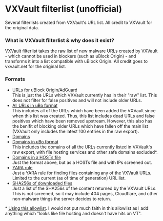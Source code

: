# VXVault filterlist (unofficial)

Several filterlists created from VXVault's URL list. All credit to VXVault for the original data. 

### What is VXVault filterlist & why does it exist?

VXVault filterlist takes the [raw list](http://vxvault.net/URL_List.php) of new malware URLs created by VXVault - which cannot be used in blockers (such as uBlock Origin) -  and transforms it into a list compatible with uBlock Origin. All credit goes to vxvault.net for the original list.

### Formats
- [URLs for uBlock Origin/AdGuard](https://raw.githubusercontent.com/iam-py-test/vxvault_filter/main/ubolist.txt) <br>
This is just the URLs which VXVault currently has in their "raw" list. This does not filter for false positives and will not include older URLs.
- [All URLs in uBo format](https://raw.githubusercontent.com/iam-py-test/vxvault_filter/main/ubolist_full.txt) <br>
This includes all of the URLs which have been added the VXVault since when this list was created. Thus, this list includes dead URLs and false positives which have been removed upstream. However, this also has the benifit of blocking older URLs which have fallen off the main list (VXVault only includes the latest 100 entries in the raw export). 
- [Domains](./domains.txt) <br>
- [Domains in uBo format](https://raw.githubusercontent.com/iam-py-test/vxvault_filter/main/domains_file.txt) <br>
This includes the domains of all the URLs currently listed in VXVault's raw export, with file hosting services and other safe domains excluded*.
- [Domains in a HOSTs file](https://raw.githubusercontent.com/iam-py-test/vxvault_filter/main/hosts.txt) <br>
Just the format above, but as a HOSTs file and with IPs screened out.
- [YARA rule](https://raw.githubusercontent.com/iam-py-test/vxvault_filter/main/rule.yar) <br>
Just a YARA rule for finding files containing any of the VXVault URLs. Limited to the current (as of time of generation) URL list.
- [SHA256s of downloaded files](https://raw.githubusercontent.com/iam-py-test/vxvault_filter/main/sha256s.txt) <br>
Just a list of the SHA256s of the content returned by the VXVault URLs. This is not screened, so it may include 404 pages, Cloudflare, and other non-malware things the server decides to return.

\* [Using this allowlist](https://github.com/iam-py-test/vxvault_filter/blob/main/domains_allowlist.txt). I would not put much faith in this allowlist as I add anything which "looks like file hosting and doesn't have hits on VT".
